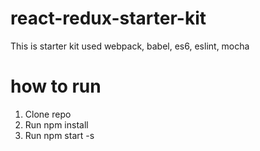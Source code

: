 # react-redux-starter-kit
This is starter kit used webpack, babel, es6, eslint, mocha

# how to run
1. Clone repo
2. Run npm install
3. Run npm start -s

